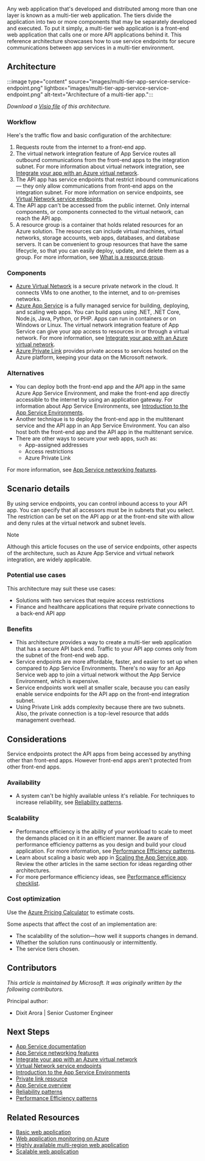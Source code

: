 Any web application that's developed and distributed among more than one layer is known as a multi-tier web application. The tiers divide the application into two or more components that may be separately developed and executed. To put it simply, a multi-tier web application is a front-end web application that calls one or more API applications behind it. This reference architecture showcases how to use service endpoints for secure communications between app services in a multi-tier environment.

## Architecture

:::image type="content" source="images/multi-tier-app-service-service-endpoint.png" lightbox="images/multi-tier-app-service-service-endpoint.png" alt-text="Architecture of a multi-tier app.":::

*Download a [Visio file](https://arch-center.azureedge.net/US-1874703-PR-3830-multi-tier-app-service-service-endpoint.vsdx) of this architecture.*

### Workflow

Here's the traffic flow and basic configuration of the architecture:

1. Requests route from the internet to a front-end app.
1. The virtual network integration feature of App Service routes all outbound communications from the front-end apps to the integration subnet. For more information about virtual network integration, see [Integrate your app with an Azure virtual network](/azure/app-service/web-sites-integrate-with-vnet).
1. The API app has service endpoints that restrict inbound communications— they only allow communications from front-end apps on the integration subnet. For more information on service endpoints, see [Virtual Network service endpoints](/azure/virtual-network/virtual-network-service-endpoints-overview).
1. The API app can't be accessed from the public internet. Only internal components, or components connected to the virtual network, can reach the API app.
1. A resource group is a container that holds related resources for an Azure solution. The resources can include virtual machines, virtual networks, storage accounts, web apps, databases, and database servers. It can be convenient to group resources that have the same lifecycle, so that you can easily deploy, update, and delete them as a group. For more information, see [What is a resource group](/azure/azure-resource-manager/management/manage-resource-groups-portal#what-is-a-resource-group).

### Components

- [Azure Virtual Network](https://azure.microsoft.com/services/virtual-network/) is a secure private network in the cloud. It connects VMs to one another, to the internet, and to on-premises networks.
- [Azure App Service](/azure/app-service/overview) is a fully managed service for building, deploying, and scaling web apps. You can build apps using .NET, .NET Core, Node.js, Java, Python, or PHP. Apps can run in containers or on Windows or Linux. The virtual network integration feature of App Service can give your app access to resources in or through a virtual network. For more information, see [Integrate your app with an Azure virtual network](/azure/app-service/web-sites-integrate-with-vnet).
- [Azure Private Link](https://azure.microsoft.com/services/private-link) provides private access to services hosted on the Azure platform, keeping your data on the Microsoft network.

### Alternatives

- You can deploy both the front-end app and the API app in the same Azure App Service Environment, and make the front-end app directly accessible to the internet by using an application gateway. For information about App Service Environments, see [Introduction to the App Service Environments](/azure/app-service/environment/intro).
- Another technique is to deploy the front-end app in the multitenant service and the API app in an App Service Environment. You can also host both the front-end app and the API app in the multitenant service.
- There are other ways to secure your web apps, such as:
  - App-assigned addresses
  - Access restrictions
  - Azure Private Link

For more information, see [App Service networking features](/azure/app-service/networking-features).

## Scenario details

By using service endpoints, you can control inbound access to your API app. You can specify that all accessors must be in subnets that you select. The restriction can be set on the API app or at the front-end site with allow and deny rules at the virtual network and subnet levels.

> [!Note]
> Although this article focuses on the use of service endpoints, other aspects of the architecture, such as Azure App Service and virtual network integration, are widely applicable.

### Potential use cases

This architecture may suit these use cases:

- Solutions with two services that require access restrictions
- Finance and healthcare applications that require private connections to a back-end API app

### Benefits

- This architecture provides a way to create a multi-tier web application that has a secure API back end. Traffic to your API app comes only from the subnet of the front-end web app.
- Service endpoints are more affordable, faster, and easier to set up when compared to App Service Environments. There's no way for an App Service web app to join a virtual network without the App Service Environment, which is expensive.
- Service endpoints work well at smaller scale, because you can easily enable service endpoints for the API app on the front-end integration subnet.
- Using Private Link adds complexity because there are two subnets. Also, the private connection is a top-level resource that adds management overhead.

## Considerations

Service endpoints protect the API apps from being accessed by anything other than front-end apps. However front-end apps aren't protected from other front-end apps.

### Availability

- A system can't be highly available unless it's reliable. For techniques to increase reliability, see [Reliability patterns](/azure/architecture/framework/resiliency/reliability-patterns).

### Scalability

- Performance efficiency is the ability of your workload to scale to meet the demands placed on it in an efficient manner. Be aware of performance efficiency patterns as you design and build your cloud application. For more information, see [Performance Efficiency patterns](/azure/architecture/framework/scalability/performance-efficiency-patterns).
- Learn about scaling a basic web app in [Scaling the App Service app](../app-service-web-app/basic-web-app.yml?tabs=cli#scaling-the-app-service-app). Review the other articles in the same section for ideas regarding other architectures.
- For more performance efficiency ideas, see [Performance efficiency checklist](/azure/architecture/framework/scalability/performance-efficiency).

### Cost optimization

Use the [Azure Pricing Calculator](https://azure.microsoft.com/pricing/calculator) to estimate costs.

Some aspects that affect the cost of an implementation are:

- The scalability of the solution—how well it supports changes in demand.
- Whether the solution runs continuously or intermittently.
- The service tiers chosen.

## Contributors

*This article is maintained by Microsoft. It was originally written by the following contributors.* 

Principal author:

 - Dixit Arora | Senior Customer Engineer

## Next Steps

- [App Service documentation](/azure/app-service)
- [App Service networking features](/azure/app-service/networking-features)
- [Integrate your app with an Azure virtual network](/azure/app-service/web-sites-integrate-with-vnet)
- [Virtual Network service endpoints](/azure/virtual-network/virtual-network-service-endpoints-overview)
- [Introduction to the App Service Environments](/azure/app-service/environment/intro)
- [Private link resource](/azure/private-link/private-endpoint-overview#private-link-resource)
- [App Service overview](/azure/app-service/overview)
- [Reliability patterns](/azure/architecture/framework/resiliency/reliability-patterns)
- [Performance Efficiency patterns](/azure/architecture/framework/scalability/performance-efficiency-patterns)

## Related Resources

- [Basic web application](basic-web-app.yml)
- [Web application monitoring on Azure](app-monitoring.yml)
- [Highly available multi-region web application](multi-region.yml)
- [Scalable web application](scalable-web-app.yml)
